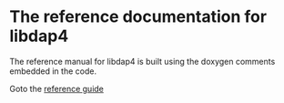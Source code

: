 # The reference documentation for libdap4

The reference manual for libdap4 is built using the doxygen comments
embedded in the code.

Goto the [reference guide](html)
